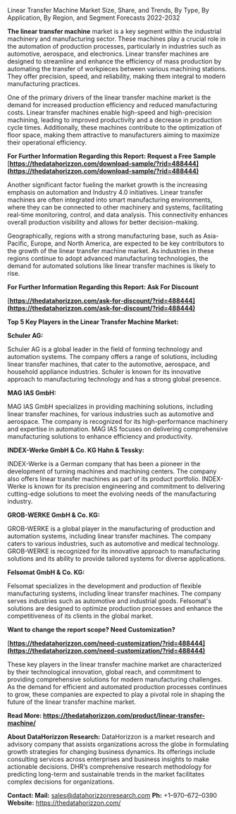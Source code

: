 ﻿Linear Transfer Machine Market Size, Share, and Trends, By Type, By Application, By Region, and Segment Forecasts 2022-2032

**The linear transfer machine** market is a key segment within the industrial machinery and manufacturing sector. These machines play a crucial role in the automation of production processes, particularly in industries such as automotive, aerospace, and electronics. Linear transfer machines are designed to streamline and enhance the efficiency of mass production by automating the transfer of workpieces between various machining stations. They offer precision, speed, and reliability, making them integral to modern manufacturing practices.

One of the primary drivers of the linear transfer machine market is the demand for increased production efficiency and reduced manufacturing costs. Linear transfer machines enable high-speed and high-precision machining, leading to improved productivity and a decrease in production cycle times. Additionally, these machines contribute to the optimization of floor space, making them attractive to manufacturers aiming to maximize their operational efficiency.

**For Further Information Regarding this Report: Request a Free Sample** [**https://thedatahorizzon.com/download-sample/?rid=488444](https://thedatahorizzon.com/download-sample/?rid=488444)** 

Another significant factor fueling the market growth is the increasing emphasis on automation and Industry 4.0 initiatives. Linear transfer machines are often integrated into smart manufacturing environments, where they can be connected to other machinery and systems, facilitating real-time monitoring, control, and data analysis. This connectivity enhances overall production visibility and allows for better decision-making.

Geographically, regions with a strong manufacturing base, such as Asia-Pacific, Europe, and North America, are expected to be key contributors to the growth of the linear transfer machine market. As industries in these regions continue to adopt advanced manufacturing technologies, the demand for automated solutions like linear transfer machines is likely to rise.

**For Further Information Regarding this Report: Ask For Discount**

[**https://thedatahorizzon.com/ask-for-discount/?rid=488444](https://thedatahorizzon.com/ask-for-discount/?rid=488444)** 

**Top 5 Key Players in the Linear Transfer Machine Market:**

**Schuler AG:**

Schuler AG is a global leader in the field of forming technology and automation systems. The company offers a range of solutions, including linear transfer machines, that cater to the automotive, aerospace, and household appliance industries. Schuler is known for its innovative approach to manufacturing technology and has a strong global presence.

**MAG IAS GmbH:**

MAG IAS GmbH specializes in providing machining solutions, including linear transfer machines, for various industries such as automotive and aerospace. The company is recognized for its high-performance machinery and expertise in automation. MAG IAS focuses on delivering comprehensive manufacturing solutions to enhance efficiency and productivity.

**INDEX-Werke GmbH & Co. KG Hahn & Tessky:**

INDEX-Werke is a German company that has been a pioneer in the development of turning machines and machining centers. The company also offers linear transfer machines as part of its product portfolio. INDEX-Werke is known for its precision engineering and commitment to delivering cutting-edge solutions to meet the evolving needs of the manufacturing industry.

**GROB-WERKE GmbH & Co. KG:**

GROB-WERKE is a global player in the manufacturing of production and automation systems, including linear transfer machines. The company caters to various industries, such as automotive and medical technology. GROB-WERKE is recognized for its innovative approach to manufacturing solutions and its ability to provide tailored systems for diverse applications.

**Felsomat GmbH & Co. KG:**

Felsomat specializes in the development and production of flexible manufacturing systems, including linear transfer machines. The company serves industries such as automotive and industrial goods. Felsomat's solutions are designed to optimize production processes and enhance the competitiveness of its clients in the global market.

**Want to change the report scope? Need Customization?**

[**https://thedatahorizzon.com/need-customization/?rid=488444](https://thedatahorizzon.com/need-customization/?rid=488444)** 

These key players in the linear transfer machine market are characterized by their technological innovation, global reach, and commitment to providing comprehensive solutions for modern manufacturing challenges. As the demand for efficient and automated production processes continues to grow, these companies are expected to play a pivotal role in shaping the future of the linear transfer machine market.

**Read More: <https://thedatahorizzon.com/product/linear-transfer-machine/>** 

**About DataHorizzon Research:**DataHorizzon is a market research and advisory company that assists organizations across the globe in formulating growth strategies for changing business dynamics. Its offerings include consulting services across enterprises and business insights to make actionable decisions. DHR’s comprehensive research methodology for predicting long-term and sustainable trends in the market facilitates complex decisions for organizations.

**Contact:Mail:** <sales@datahorizzonresearch.com> **Ph:** +1–970–672–0390**Website:** <https://thedatahorizzon.com/>




